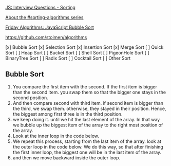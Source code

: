 [JS: Interview Questions - Sorting](https://khan4019.github.io/front-end-Interview-Questions/sort.html)

[About the #sorting-algorithms series](http://blog.benoitvallon.com/sorting-algorithms-in-javascript/sorting-algorithms-in-javascript/
)

[Friday Algorithms: JavaScript Bubble Sort]( http://www.stoimen.com/blog/2010/07/09/friday-algorithms-javascript-bubble-sort/)

https://github.com/stoimen/algorithms

[x] Bubble Sort
[x] Selection Sort
[x] Insertion Sort
[x] Merge Sort
[ ] Quick Sort
[ ] Heap Sort
[ ] Bucket Sort
[ ] Shell Sort
[ ] PigeonHole Sort
[ ] BinaryTree Sort
[ ] Radix Sort
[ ] Cocktail Sort
[ ] Other Sort

## Bubble Sort
1. You compare the first item with the second. If the first item is bigger than the second item. you swap them so that the bigger one stays in the second position.
2. And then compare second with third item. if second item is bigger than the third, we swap them. otherwise, they stayed in their position. Hence, the biggest among first three is in the third position.
3. we keep doing it. until we hit the last element of the array. In that way we bubble up the biggest item of the array to the right most position of the array.
4. Look at the inner loop in the code below.
5. We repeat this process, starting from the last item of the array. look at the outer loop in the code below. We do this way, so that after finishing the first inner loop, the biggest one will be in the last item of the array.
6. and then we move backward inside the outer loop.

